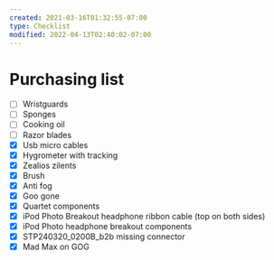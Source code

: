 ```yaml
---
created: 2021-03-16T01:32:55-07:00
type: Checklist
modified: 2022-04-13T02:40:02-07:00
---
```


# Purchasing list

- [ ] Wristguards
- [ ] Sponges
- [ ] Cooking oil
- [ ] Razor blades
- [x] Usb micro cables
- [x] Hygrometer with tracking
- [x] Zealios zilents
- [x] Brush
- [x] Anti fog
- [x] Goo gone
- [x] Quartet components
- [x] iPod Photo Breakout headphone ribbon cable (top on both sides)
- [x] iPod Photo headphone breakout components
- [x] STP240320_0200B_b2b missing connector
- [x] Mad Max on GOG
